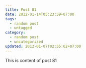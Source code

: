 ```yaml
---
title: Post 81
date: 2012-01-14T05:23:59+07:00
tags:
  - random post
  - untagged
category:
  - random post
  - uncategorized
updated: 2012-01-07T02:55:02+07:00
---
```

This is content of post 81
